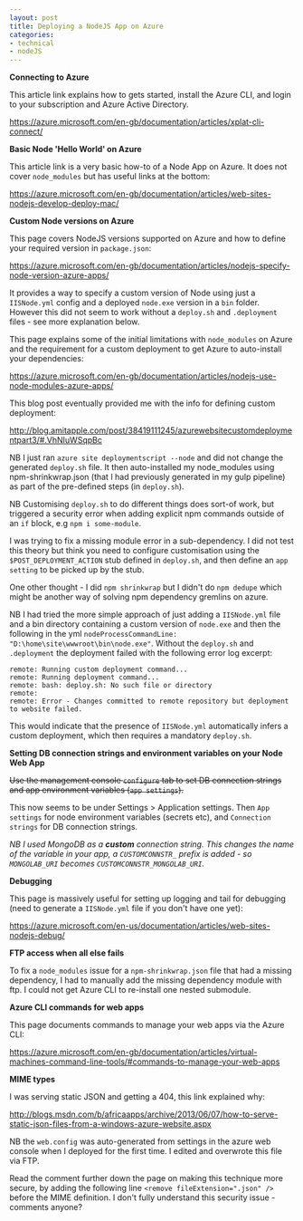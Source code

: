 ```yaml
---
layout: post
title: Deploying a NodeJS App on Azure
categories:
- technical
- nodeJS
---
```


**Connecting to Azure**

This article link explains how to gets started, install the Azure CLI, and login to your subscription and Azure Active Directory.

https://azure.microsoft.com/en-gb/documentation/articles/xplat-cli-connect/

**Basic Node 'Hello World' on Azure**

This article link is a very basic how-to of a Node App on Azure. It does not cover `node_modules` but has useful links at the bottom:

https://azure.microsoft.com/en-gb/documentation/articles/web-sites-nodejs-develop-deploy-mac/

**Custom Node versions on Azure**

This page covers NodeJS versions supported on Azure and how to define your required version in `package.json`:

https://azure.microsoft.com/en-gb/documentation/articles/nodejs-specify-node-version-azure-apps/

It provides a way to specify a custom version of Node using just a `IISNode.yml` config and a deployed `node.exe` version in a `bin` folder. However this did not seem to work without a `deploy.sh` and `.deployment` files - see more explanation below.

This page explains some of the initial limitations with `node_modules` on Azure and the requirement for a custom deployment to get Azure to auto-install your dependencies:

https://azure.microsoft.com/en-gb/documentation/articles/nodejs-use-node-modules-azure-apps/

This blog post eventually provided me with the info  for defining custom deployment:

http://blog.amitapple.com/post/38419111245/azurewebsitecustomdeploymentpart3/#.VhNIuWSqpBc

NB I just ran `azure site deploymentscript --node` and did not change the generated `deploy.sh` file. It then auto-installed my node_modules using npm-shrinkwrap.json (that I had previously generated in my gulp pipeline) as part of the pre-defined steps (in `deploy.sh`).

NB Customising `deploy.sh` to do different things does sort-of work, but triggered a security error when adding explicit npm commands outside of an `if` block, e.g `npm i some-module`.

I was trying to fix a missing module error in a sub-dependency. I did not test this theory but think you need to configure customisation using the `$POST_DEPLOYMENT_ACTION` stub defined in `deploy.sh`, and then define an `app setting` to be picked up by the stub.

One other thought - I did `npm shrinkwrap` but I didn't do `npm dedupe` which might be another way of solving npm dependency gremlins on azure.

NB I had tried the more simple approach of just adding a `IISNode.yml` file and a bin directory containing a custom version of `node.exe` and then the following in the yml `nodeProcessCommandLine: "D:\home\site\wwwroot\bin\node.exe"`. Without the `deploy.sh` and `.deployment` the deployment failed with the following error log excerpt:

```
remote: Running custom deployment command...
remote: Running deployment command...
remote: bash: deploy.sh: No such file or directory
remote:
remote: Error - Changes committed to remote repository but deployment to website failed.
```

This would indicate that the presence of `IISNode.yml` automatically infers a custom deployment, which then requires a mandatory `deploy.sh`.

**Setting DB connection strings and environment variables on your Node Web App**

~~Use the management console `configure` tab to set DB connection strings and app environment variables (`app settings`).~~

This now seems to be under Settings > Application settings. Then `App settings` for node environment variables (secrets etc), and `Connection strings` for DB connection strings.

*NB I used MongoDB as a **custom** connection string. This changes the name of the variable in your app, a `CUSTOMCONNSTR_` prefix is added - so `MONGOLAB_URI` becomes `CUSTOMCONNSTR_MONGOLAB_URI`.*

**Debugging**

This page is massively useful for setting up logging and tail for debugging (need to generate a `IISNode.yml` file if you don't have one yet):

https://azure.microsoft.com/en-us/documentation/articles/web-sites-nodejs-debug/

**FTP access when all else fails**

To fix a `node_modules` issue for a `npm-shrinkwrap.json` file that had a missing dependency, I had to manually add the missing dependency module with ftp. I could not get Azure CLI to re-install one nested submodule.

**Azure CLI commands for web apps**

This page documents commands to manage your web apps via the Azure CLI:

https://azure.microsoft.com/en-gb/documentation/articles/virtual-machines-command-line-tools/#commands-to-manage-your-web-apps

**MIME types**

I was serving static JSON and getting a 404, this link explained why:

http://blogs.msdn.com/b/africaapps/archive/2013/06/07/how-to-serve-static-json-files-from-a-windows-azure-website.aspx

NB the `web.config` was auto-generated from settings in the azure web console when I deployed for the first time. I edited and overwrote this file via FTP.

Read the comment further down the page on making this technique more secure, by adding the following line `<remove fileExtension=".json" />` before the MIME definition. I don't fully understand this security issue - comments anyone?

